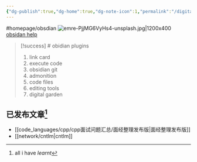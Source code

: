 ```yaml
---
{"dg-publish":true,"dg-home":true,"dg-note-icon":1,"permalink":"/digital garden/","tags":["gardenEntry"],"dgPassFrontmatter":true,"noteIcon":1}
---
```


#homepage/obsdian
![emre-PjjMG6VyHs4-unsplash.jpg|1200x400](/img/user/banner/emre-PjjMG6VyHs4-unsplash.jpg)
[obsidan help](https://help.obsidian.md/Obsidian/Index)

> [!success] # obidian plugins
> 1. link card
> 2. execute code
> 3. obsidian git
> 4. admonition
> 5. code files
> 6. editing tools
> 7. digital garden


## 已发布文章[^1]
- [[code_languages/cpp/cpp面试问题汇总/面经整理发布版\|面经整理发布版]]
- [[network/cntlm\|cntlm]]



[^1]: all i have *learnt*